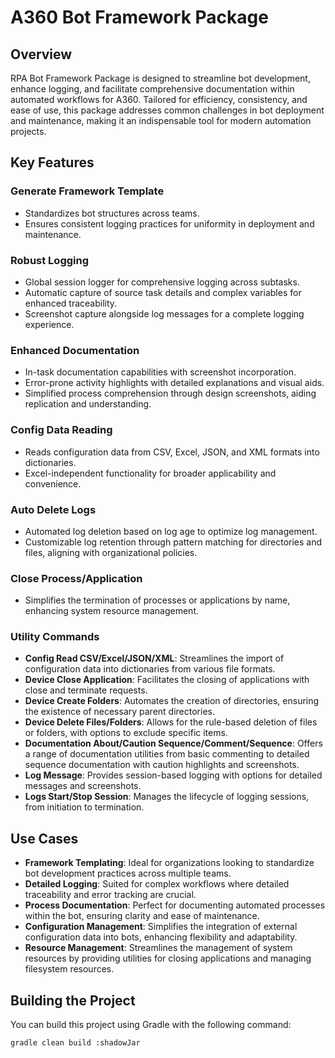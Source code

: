 # A360 Bot Framework Package

## Overview
RPA Bot Framework Package is designed to streamline bot development, enhance logging, and facilitate comprehensive documentation within automated workflows for A360. Tailored for efficiency, consistency, and ease of use, this package addresses common challenges in bot deployment and maintenance, making it an indispensable tool for modern automation projects.

## Key Features

### Generate Framework Template
- Standardizes bot structures across teams.
- Ensures consistent logging practices for uniformity in deployment and maintenance.

### Robust Logging
- Global session logger for comprehensive logging across subtasks.
- Automatic capture of source task details and complex variables for enhanced traceability.
- Screenshot capture alongside log messages for a complete logging experience.

### Enhanced Documentation
- In-task documentation capabilities with screenshot incorporation.
- Error-prone activity highlights with detailed explanations and visual aids.
- Simplified process comprehension through design screenshots, aiding replication and understanding.

### Config Data Reading
- Reads configuration data from CSV, Excel, JSON, and XML formats into dictionaries.
- Excel-independent functionality for broader applicability and convenience.

### Auto Delete Logs
- Automated log deletion based on log age to optimize log management.
- Customizable log retention through pattern matching for directories and files, aligning with organizational policies.

### Close Process/Application
- Simplifies the termination of processes or applications by name, enhancing system resource management.

### Utility Commands
- **Config Read CSV/Excel/JSON/XML**: Streamlines the import of configuration data into dictionaries from various file formats.
- **Device Close Application**: Facilitates the closing of applications with close and terminate requests.
- **Device Create Folders**: Automates the creation of directories, ensuring the existence of necessary parent directories.
- **Device Delete Files/Folders**: Allows for the rule-based deletion of files or folders, with options to exclude specific items.
- **Documentation About/Caution Sequence/Comment/Sequence**: Offers a range of documentation utilities from basic commenting to detailed sequence documentation with caution highlights and screenshots.
- **Log Message**: Provides session-based logging with options for detailed messages and screenshots.
- **Logs Start/Stop Session**: Manages the lifecycle of logging sessions, from initiation to termination.

## Use Cases
- **Framework Templating**: Ideal for organizations looking to standardize bot development practices across multiple teams.
- **Detailed Logging**: Suited for complex workflows where detailed traceability and error tracking are crucial.
- **Process Documentation**: Perfect for documenting automated processes within the bot, ensuring clarity and ease of maintenance.
- **Configuration Management**: Simplifies the integration of external configuration data into bots, enhancing flexibility and adaptability.
- **Resource Management**: Streamlines the management of system resources by providing utilities for closing applications and managing filesystem resources.

## Building the Project
You can build this project using Gradle with the following command:

```bash
gradle clean build :shadowJar
```

